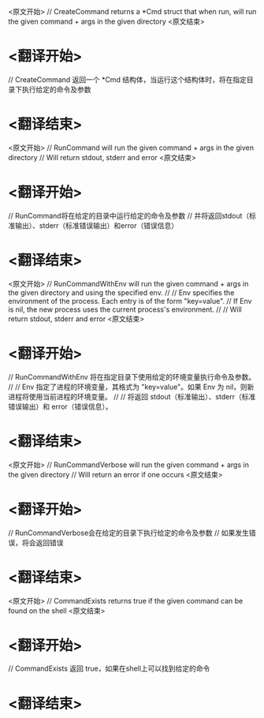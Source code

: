 
<原文开始>
// CreateCommand returns a *Cmd struct that when run, will run the given command + args in the given directory
<原文结束>

# <翻译开始>
// CreateCommand 返回一个 *Cmd 结构体，当运行这个结构体时，将在指定目录下执行给定的命令及参数
# <翻译结束>


<原文开始>
// RunCommand will run the given command + args in the given directory
// Will return stdout, stderr and error
<原文结束>

# <翻译开始>
// RunCommand将在给定的目录中运行给定的命令及参数
// 并将返回stdout（标准输出）、stderr（标准错误输出）和error（错误信息）
# <翻译结束>


<原文开始>
// RunCommandWithEnv will run the given command + args in the given directory and using the specified env.
//
// Env specifies the environment of the process. Each entry is of the form "key=value".
// If Env is nil, the new process uses the current process's environment.
//
// Will return stdout, stderr and error
<原文结束>

# <翻译开始>
// RunCommandWithEnv 将在指定目录下使用给定的环境变量执行命令及参数。
//
// Env 指定了进程的环境变量，其格式为 "key=value"。如果 Env 为 nil，则新进程将使用当前进程的环境变量。
//
// 将返回 stdout（标准输出）、stderr（标准错误输出）和 error（错误信息）。
# <翻译结束>


<原文开始>
// RunCommandVerbose will run the given command + args in the given directory
// Will return an error if one occurs
<原文结束>

# <翻译开始>
// RunCommandVerbose会在给定的目录下执行给定的命令及参数
// 如果发生错误，将会返回错误
# <翻译结束>


<原文开始>
// CommandExists returns true if the given command can be found on the shell
<原文结束>

# <翻译开始>
// CommandExists 返回 true，如果在shell上可以找到给定的命令
# <翻译结束>

